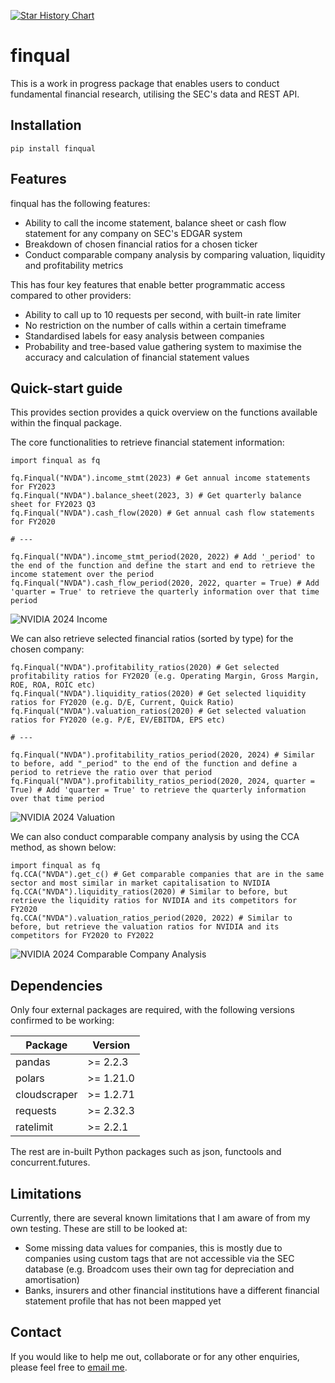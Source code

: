 [![Star History Chart](https://api.star-history.com/svg?repos=harryy-he/finqual&type=Date)](https://www.star-history.com/#harryy-he/finqual&Date)

# finqual

This is a work in progress package that enables users to conduct fundamental financial research, utilising the SEC's data and REST API.

## Installation
```
pip install finqual
```

## Features

finqual has the following features:
 
- Ability to call the income statement, balance sheet or cash flow statement for any company on SEC's EDGAR system
- Breakdown of chosen financial ratios for a chosen ticker
- Conduct comparable company analysis by comparing valuation, liquidity and profitability metrics

This has four key features that enable better programmatic access compared to other providers:
- Ability to call up to 10 requests per second, with built-in rate limiter
- No restriction on the number of calls within a certain timeframe
- Standardised labels for easy analysis between companies
- Probability and tree-based value gathering system to maximise the accuracy and calculation of financial statement values

## Quick-start guide

This provides section provides a quick overview on the functions available within the finqual package.

The core functionalities to retrieve financial statement information:
```
import finqual as fq

fq.Finqual("NVDA").income_stmt(2023) # Get annual income statements for FY2023
fq.Finqual("NVDA").balance_sheet(2023, 3) # Get quarterly balance sheet for FY2023 Q3
fq.Finqual("NVDA").cash_flow(2020) # Get annual cash flow statements for FY2020

# ---

fq.Finqual("NVDA").income_stmt_period(2020, 2022) # Add '_period' to the end of the function and define the start and end to retrieve the income statement over the period
fq.Finqual("NVDA").cash_flow_period(2020, 2022, quarter = True) # Add 'quarter = True' to retrieve the quarterly information over that time period
```

![NVIDIA 2024 Income](https://raw.githubusercontent.com/harryy-he/finqual/main/images/nvda_2024_income.png)

We can also retrieve selected financial ratios (sorted by type) for the chosen company:

```
fq.Finqual("NVDA").profitability_ratios(2020) # Get selected profitability ratios for FY2020 (e.g. Operating Margin, Gross Margin, ROE, ROA, ROIC etc)
fq.Finqual("NVDA").liquidity_ratios(2020) # Get selected liquidity ratios for FY2020 (e.g. D/E, Current, Quick Ratio) 
fq.Finqual("NVDA").valuation_ratios(2020) # Get selected valuation ratios for FY2020 (e.g. P/E, EV/EBITDA, EPS etc)

# ---

fq.Finqual("NVDA").profitability_ratios_period(2020, 2024) # Similar to before, add "_period" to the end of the function and define a period to retrieve the ratio over that period
fq.Finqual("NVDA").profitability_ratios_period(2020, 2024, quarter = True) # Add 'quarter = True' to retrieve the quarterly information over that time period
```

![NVIDIA 2024 Valuation](https://raw.githubusercontent.com/harryy-he/finqual/main/images/nvda_valuation_2024.png)

We can also conduct comparable company analysis by using the CCA method, as shown below:

```
import finqual as fq
fq.CCA("NVDA").get_c() # Get comparable companies that are in the same sector and most similar in market capitalisation to NVIDIA
fq.CCA("NVDA").liquidity_ratios(2020) # Similar to before, but retrieve the liquidity ratios for NVIDIA and its competitors for FY2020
fq.CCA("NVDA").valuation_ratios_period(2020, 2022) # Similar to before, but retrieve the valuation ratios for NVIDIA and its competitors for FY2020 to FY2022
```

![NVIDIA 2024 Comparable Company Analysis](https://raw.githubusercontent.com/harryy-he/finqual/main/images/nvda_cca_2024.png)

## Dependencies

Only four external packages are required, with the following versions confirmed to be working:

| Package      | Version   |
|--------------|-----------|
| pandas       | >= 2.2.3  |
| polars       | >= 1.21.0 |
| cloudscraper | >= 1.2.71 |
| requests     | >= 2.32.3 |
| ratelimit    | >= 2.2.1  |

The rest are in-built Python packages such as json, functools and concurrent.futures.

## Limitations
Currently, there are several known limitations that I am aware of from my own testing. These are still to be looked at:

- Some missing data values for companies, this is mostly due to companies using custom tags that are not accessible via the SEC database (e.g. Broadcom uses their own tag for depreciation and amortisation)
- Banks, insurers and other financial institutions have a different financial statement profile that has not been mapped yet

## Contact

If you would like to help me out, collaborate or for any other enquiries, please feel free to [email me](mailto:harryhe99@outlook.com).
